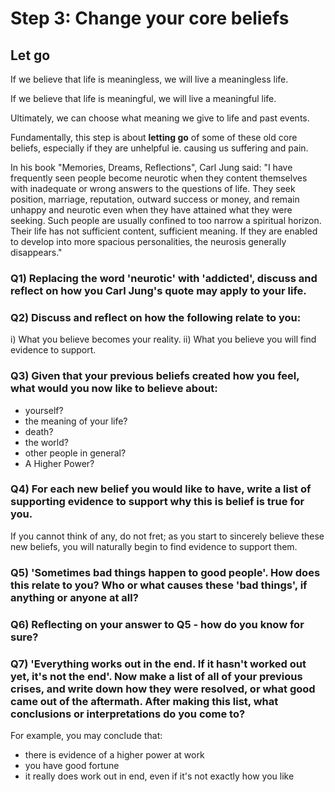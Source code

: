 # Step 3: Change your core beliefs

## Let go
If we believe that life is meaningless, we will live a meaningless life.

If we believe that life is meaningful, we will live a meaningful life.

Ultimately, we can choose what meaning we give to life and past events.

Fundamentally, this step is about **letting go** of some of these old core beliefs, especially if they are unhelpful ie. causing us suffering and pain.

In his book "Memories, Dreams, Reflections", Carl Jung said: "I have frequently seen people become neurotic when they content themselves with inadequate or wrong answers to the questions of life. They seek position, marriage, reputation, outward success or money, and remain unhappy and neurotic even when they have attained what they were seeking. Such people are usually confined to too narrow a spiritual horizon. Their life has not sufficient content, sufficient meaning. If they are enabled to develop into more spacious personalities, the neurosis generally disappears."

### Q1) Replacing the word 'neurotic' with 'addicted', discuss and reflect on how you Carl Jung's quote may apply to your life.

### Q2) Discuss and reflect on how the following relate to you:
i) What you believe becomes your reality.
ii) What you believe you will find evidence to support.

### Q3) Given that your previous beliefs created how you feel, what would you now like to believe about:
- yourself?
- the meaning of your life?
- death?
- the world?
- other people in general?
- A Higher Power?

### Q4) For each new belief you would like to have, write a list of supporting evidence to support why this is belief is true for you.

If you cannot think of any, do not fret; as you start to sincerely believe these new beliefs, you will naturally begin to find evidence to support them.

### Q5) 'Sometimes bad things happen to good people'. How does this relate to you? Who or what causes these 'bad things', if anything or anyone at all?

### Q6) Reflecting on your answer to Q5 - how do you know for sure?

### Q7) 'Everything works out in the end. If it hasn't worked out yet, it's not the end'. Now make a list of all of your previous crises, and write down how they were resolved, or what good came out of the aftermath. After making this list, what conclusions or interpretations do you come to?
For example, you may conclude that:
- there is evidence of a higher power at work
- you have good fortune
- it really does work out in end, even if it's not exactly how you like
